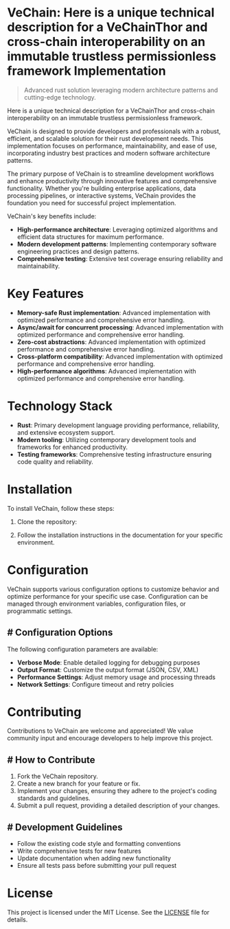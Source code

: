 <!-- fallback_VeChain_20250803020908_79435 -->

# VeChain: Here is a unique technical description for a VeChainThor and cross-chain interoperability on an immutable trustless permissionless framework Implementation
> Advanced rust solution leveraging modern architecture patterns and cutting-edge technology.

Here is a unique technical description for a VeChainThor and cross-chain interoperability on an immutable trustless permissionless framework.

VeChain is designed to provide developers and professionals with a robust, efficient, and scalable solution for their rust development needs. This implementation focuses on performance, maintainability, and ease of use, incorporating industry best practices and modern software architecture patterns.

The primary purpose of VeChain is to streamline development workflows and enhance productivity through innovative features and comprehensive functionality. Whether you're building enterprise applications, data processing pipelines, or interactive systems, VeChain provides the foundation you need for successful project implementation.

VeChain's key benefits include:

* **High-performance architecture**: Leveraging optimized algorithms and efficient data structures for maximum performance.
* **Modern development patterns**: Implementing contemporary software engineering practices and design patterns.
* **Comprehensive testing**: Extensive test coverage ensuring reliability and maintainability.

# Key Features

* **Memory-safe Rust implementation**: Advanced implementation with optimized performance and comprehensive error handling.
* **Async/await for concurrent processing**: Advanced implementation with optimized performance and comprehensive error handling.
* **Zero-cost abstractions**: Advanced implementation with optimized performance and comprehensive error handling.
* **Cross-platform compatibility**: Advanced implementation with optimized performance and comprehensive error handling.
* **High-performance algorithms**: Advanced implementation with optimized performance and comprehensive error handling.

# Technology Stack

* **Rust**: Primary development language providing performance, reliability, and extensive ecosystem support.
* **Modern tooling**: Utilizing contemporary development tools and frameworks for enhanced productivity.
* **Testing frameworks**: Comprehensive testing infrastructure ensuring code quality and reliability.

# Installation

To install VeChain, follow these steps:

1. Clone the repository:


2. Follow the installation instructions in the documentation for your specific environment.

# Configuration

VeChain supports various configuration options to customize behavior and optimize performance for your specific use case. Configuration can be managed through environment variables, configuration files, or programmatic settings.

## # Configuration Options

The following configuration parameters are available:

* **Verbose Mode**: Enable detailed logging for debugging purposes
* **Output Format**: Customize the output format (JSON, CSV, XML)
* **Performance Settings**: Adjust memory usage and processing threads
* **Network Settings**: Configure timeout and retry policies

# Contributing

Contributions to VeChain are welcome and appreciated! We value community input and encourage developers to help improve this project.

## # How to Contribute

1. Fork the VeChain repository.
2. Create a new branch for your feature or fix.
3. Implement your changes, ensuring they adhere to the project's coding standards and guidelines.
4. Submit a pull request, providing a detailed description of your changes.

## # Development Guidelines

* Follow the existing code style and formatting conventions
* Write comprehensive tests for new features
* Update documentation when adding new functionality
* Ensure all tests pass before submitting your pull request

# License

This project is licensed under the MIT License. See the [LICENSE](https://github.com/gary111868/VeChain/blob/main/LICENSE) file for details.
